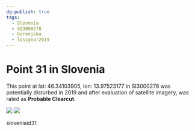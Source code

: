 ```yaml
---
dg-publish: true
tags:
  - Slovenia
  - SI3000278
  - Gorenjska
  - lossyear2019
---
```


# Point 31 in Slovenia

This point at lat: 46.34103905, lon: 13.97523177 in SI3000278 was potentially disturbed in 2019 and after evaluation of satellite imagery, was rated as **Probable Clearcut**.

<div class='juxtapose' data-showcredits='false'>
<img src='https://baserow-backend-production20240528124524339000000001.s3.amazonaws.com/user_files/wWknBk0xyEpST6O5s3gIBBoQ3A87UxJW_da9029d35a8d303c3266eb56ccb1c15d6425e0ed392b3b6b31eac4d11b2a513f.png' data-label='August 2016' />
<img src='https://baserow-backend-production20240528124524339000000001.s3.amazonaws.com/user_files/6OEZiZc3SewPp5UJFFQMO9yHfMMjBenr_12b3bece929c506acff0395a4a4559a53dc6794822ad33a73856d132669fc47e.png' data-label='September 2019' />
</div>

sloveniaid31